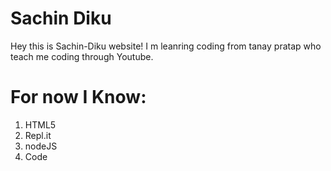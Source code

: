 # Sachin Diku

Hey this is Sachin-Diku website!
I m leanring coding from tanay pratap who teach me coding through Youtube.

# For now I Know:

1. HTML5
1. Repl.it
1. nodeJS
1. Code